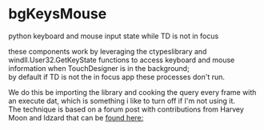 # bgKeysMouse
python keyboard and mouse input state while TD is not in focus

these components work by leveraging the ctypeslibrary and windll.User32.GetKeyState functions to access keyboard and mouse information when TouchDesigner is in the background;  
by default if TD is not the in focus app these processes don't run.

We do this be importing the library and cooking the query every frame with an execute dat, 
which is something i like to turn off if I'm not using it.  
The technique is based on a forum post with contributions from Harvey Moon and Idzard 
that can be [found here:](https://forum.derivative.ca/t/chop-with-mouse-position-outside-touchdesigner-window/8857)




